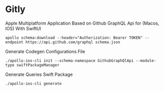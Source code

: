 # Gitly
Apple Multiplatform Application Based on Github GraphQL Api for (Macos, IOS) With SwiftUI

```
apollo schema:download --header="Authorization: Bearer TOKEN" --endpoint https://api.github.com/graphql schema.json
```

Generate Codegen Configurations File
```
./apollo-ios-cli init --schema-namespace GithubGraphQlApi --module-type swiftPackageManager
```

Generate Queries Swift Package
```
./apollo-ios-cli generate
```
